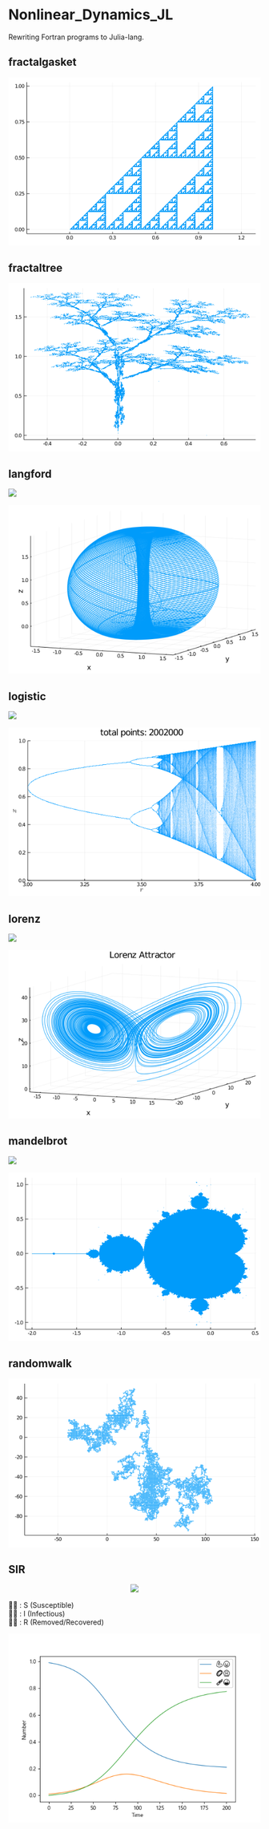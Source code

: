 # Nonlinear_Dynamics_JL
Rewriting Fortran programs to Julia-lang.

## fractalgasket
![fractalgasket_image](fractalgasket/fractalgasket.png)

## fractaltree
![fractaltree_image](fractaltree/fractaltree.png)

## langford
<!-- $$
\begin{eqnarray}
  \left\{
    \begin{array}{l}
      \frac{dx}{dt} = (z-u)x-wy \\
      \frac{dy}{dt} = wx-(z-u)y \\
      \frac{dz}{dt} = n+z-\frac{z^3}{3}-(x^2+y^2)(1+lz)+ezx^3
    \end{array}
  \right. \nonumber
\end{eqnarray}
$$ --> 

<img style="background: white;" src="https://render.githubusercontent.com/render/math?math=%5Cbegin%7Beqnarray%7D%0D%0A%20%20%5Cleft%5C%7B%0D%0A%20%20%20%20%5Cbegin%7Barray%7D%7Bl%7D%0D%0A%20%20%20%20%20%20%5Cfrac%7Bdx%7D%7Bdt%7D%20%3D%20(z-u)x-wy%20%5C%5C%0D%0A%20%20%20%20%20%20%5Cfrac%7Bdy%7D%7Bdt%7D%20%3D%20wx-(z-u)y%20%5C%5C%0D%0A%20%20%20%20%20%20%5Cfrac%7Bdz%7D%7Bdt%7D%20%3D%20n%2Bz-%5Cfrac%7Bz%5E3%7D%7B3%7D-(x%5E2%2By%5E2)(1%2Blz)%2Bezx%5E3%0D%0A%20%20%20%20%5Cend%7Barray%7D%0D%0A%20%20%5Cright.%20%5Cnonumber%0D%0A%5Cend%7Beqnarray%7D%0D">

![langfordRK4_image](langford/langfordRK4.png)
<!-- ![langfordTsit5_gif](langford/langfordTsit5.gif) -->

## logistic
<!-- $$
x_{n+1}=rx_n(1-x_n)
$$ --> 

<img style="background: white;" src="https://render.githubusercontent.com/render/math?math=x_%7Bn%2B1%7D%3Drx_n(1-x_n)%0D">

![logistic_image](logistic/logisticplots.png)

## lorenz
<!-- $$
\begin{eqnarray}
  \left\{
    \begin{array}{l}
      \frac{dx}{dt} = -px+py \\
      \frac{dy}{dt} = -xz+rx-y \\
      \frac{dz}{dt} = xy-bz
    \end{array}
  \right. \nonumber
\end{eqnarray}
$$ --> 

<img style="background: white;" src="https://render.githubusercontent.com/render/math?math=%5Cbegin%7Beqnarray%7D%0D%0A%20%20%5Cleft%5C%7B%0D%0A%20%20%20%20%5Cbegin%7Barray%7D%7Bl%7D%0D%0A%20%20%20%20%20%20%5Cfrac%7Bdx%7D%7Bdt%7D%20%3D%20-px%2Bpy%20%5C%5C%0D%0A%20%20%20%20%20%20%5Cfrac%7Bdy%7D%7Bdt%7D%20%3D%20-xz%2Brx-y%20%5C%5C%0D%0A%20%20%20%20%20%20%5Cfrac%7Bdz%7D%7Bdt%7D%20%3D%20xy-bz%0D%0A%20%20%20%20%5Cend%7Barray%7D%0D%0A%20%20%5Cright.%20%5Cnonumber%0D%0A%5Cend%7Beqnarray%7D%0D">

![lorenz_image](lorenz/lorenz.png)
<!-- ![lorenz_gif](lorenz/lorenzFps30.gif) -->

## mandelbrot
<!-- $$
\begin{eqnarray}
z_{n+1}&=&z_n^2+c \nonumber \\
z_{n+1}&=&z_n^3+c \nonumber \\
z_{n+1}&=&z_n^4+c \nonumber \\
z_{n+1}&=&z_n^5+c \nonumber \\
z_{n+1}&=&\tan (z_n)+c \nonumber \\
z_{n+1}&=&\tan (z_n^4)+c \nonumber \\
z_{n+1}&=&\tan (z_n^27)+c \nonumber \\
z_{n+1}&=&\tan (z_n^256)+c \nonumber \\
z_{n+1}&=&\tan (z_n^3125)+c \nonumber
\end{eqnarray}
$$ --> 

<img style="background: white;" src="https://render.githubusercontent.com/render/math?math=%5Cbegin%7Beqnarray%7D%0D%0Az_%7Bn%2B1%7D%26%3D%26z_n%5E2%2Bc%20%5Cnonumber%20%5C%5C%0D%0Az_%7Bn%2B1%7D%26%3D%26z_n%5E3%2Bc%20%5Cnonumber%20%5C%5C%0D%0Az_%7Bn%2B1%7D%26%3D%26z_n%5E4%2Bc%20%5Cnonumber%20%5C%5C%0D%0Az_%7Bn%2B1%7D%26%3D%26z_n%5E5%2Bc%20%5Cnonumber%20%5C%5C%0D%0Az_%7Bn%2B1%7D%26%3D%26%5Ctan%20(z_n)%2Bc%20%5Cnonumber%20%5C%5C%0D%0Az_%7Bn%2B1%7D%26%3D%26%5Ctan%20(z_n%5E4)%2Bc%20%5Cnonumber%20%5C%5C%0D%0Az_%7Bn%2B1%7D%26%3D%26%5Ctan%20(z_n%5E27)%2Bc%20%5Cnonumber%20%5C%5C%0D%0Az_%7Bn%2B1%7D%26%3D%26%5Ctan%20(z_n%5E256)%2Bc%20%5Cnonumber%20%5C%5C%0D%0Az_%7Bn%2B1%7D%26%3D%26%5Ctan%20(z_n%5E3125)%2Bc%20%5Cnonumber%0D%0A%5Cend%7Beqnarray%7D%0D">

![mandelbrot_p2_image](mandelbrot/out/mandelbrot_p2.png)

## randomwalk
![randomwalk_image](randomwalk/out/randomwalk1.png)

## SIR
<!-- $$
\begin{eqnarray}
  \left\{
    \begin{array}{l}
      \frac{dS}{dt} = -\beta SI \\
      \frac{dI}{dt} = \beta SI - \gamma I \\
      \frac{dR}{dt} = \gamma I
    \end{array}
  \right. \nonumber
\end{eqnarray}
$$ --> 

<div align="center"><img style="background: white;" src="https://render.githubusercontent.com/render/math?math=%5Cbegin%7Beqnarray%7D%0D%0A%20%20%5Cleft%5C%7B%0D%0A%20%20%20%20%5Cbegin%7Barray%7D%7Bl%7D%0D%0A%20%20%20%20%20%20%5Cfrac%7BdS%7D%7Bdt%7D%20%3D%20-%5Cbeta%20SI%20%5C%5C%0D%0A%20%20%20%20%20%20%5Cfrac%7BdI%7D%7Bdt%7D%20%3D%20%5Cbeta%20SI%20-%20%5Cgamma%20I%20%5C%5C%0D%0A%20%20%20%20%20%20%5Cfrac%7BdR%7D%7Bdt%7D%20%3D%20%5Cgamma%20I%0D%0A%20%20%20%20%5Cend%7Barray%7D%0D%0A%20%20%5Cright.%20%5Cnonumber%0D%0A%5Cend%7Beqnarray%7D%0D"></div>

💪😀 : S (Susceptible)  
🦠🤧 : I (Infectious)  
💉😷 : R (Removed/Recovered)  

![SIR_image](SIR/SIR.png)

